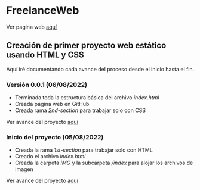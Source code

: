 # FreelanceWeb
Ver pagina web [aquí](https://arturohdzg.github.io/FreelanceWeb/)

## Creación de primer proyecto web estático usando HTML y CSS
Aquí iré documentando cada avance del proceso desde el inicio hasta el fin.

### Versión 0.0.1 (06/08/2022)
* Terminada toda la estructura básica del archivo *index.html*
* Creada página web en GitHub
* Creada rama *2nd-section* para trabajar solo con CSS

Ver avance del proyecto [aquí](https://github.com/ArturoHDZG/FreelanceWeb/releases/tag/v0.0.1)
### Inicio del proyecto (05/08/2022)
* Creada la rama *1st-section* para trabajar solo con HTML
* Creado el archivo *index.html*
* Creada la carpeta *IMG* y la subcarpeta */index* para alojar los archivos de imagen

Ver avance del proyecto [aquí](https://github.com/ArturoHDZG/FreelanceWeb/releases/tag/Inicio)

